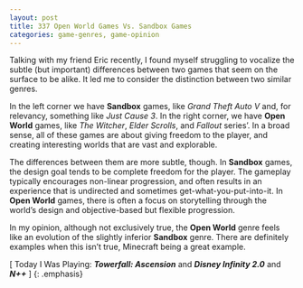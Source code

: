 ```yaml
---
layout: post
title: 337 Open World Games Vs. Sandbox Games
categories: game-genres, game-opinion
---
```

Talking with my friend Eric recently, I found myself struggling to vocalize the subtle (but important) differences between two games that seem on the surface to be alike.  It led me to consider the distinction between two similar genres.

In the left corner we have **Sandbox** games, like *Grand Theft Auto V* and, for relevancy, something like *Just Cause 3*.  In the right corner, we have **Open World** games, like *The Witcher*, *Elder Scrolls*, and *Fallout* series’.  In a broad sense, all of these games are about giving freedom to the player, and creating interesting worlds that are vast and explorable.

The differences between them are more subtle, though. In **Sandbox** games, the design goal tends to be complete freedom for the player.  The gameplay typically encourages non-linear progression, and often results in an experience that is undirected and sometimes get-what-you-put-into-it.  In **Open World** games, there is often a focus on storytelling through the world’s design and objective-based but flexible progression.

In my opinion, although not exclusively true, the **Open World** genre feels like an evolution of the slightly inferior **Sandbox** genre.  There are definitely examples when this isn’t true, Minecraft being a great example.

[ Today I Was Playing: ***Towerfall: Ascension*** and ***Disney Infinity 2.0*** and ***N++*** ]
{: .emphasis}